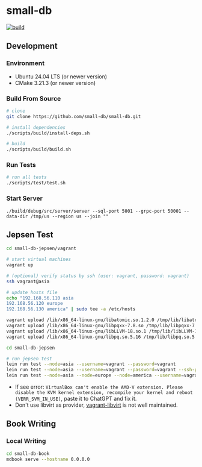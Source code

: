 # small-db

[![build](https://github.com/small-db/small-db/actions/workflows/ci.yml/badge.svg)](https://github.com/small-db/small-db/actions/workflows/ci.yml)

## Development

### Environment

- Ubuntu 24.04 LTS (or newer version)
- CMake 3.21.3 (or newer version)

### Build From Source

```bash
# clone
git clone https://github.com/small-db/small-db.git

# install dependencies
./scripts/build/install-deps.sh

# build
./scripts/build/build.sh
```

### Run Tests

```bash
# run all tests
./scripts/test/test.sh
```

### Start Server

```shell
./build/debug/src/server/server --sql-port 5001 --grpc-port 50001 --data-dir /tmp/us --region us --join ""
```

## Jepsen Test

```bash
cd small-db-jepsen/vagrant

# start virtual machines
vagrant up

# (optional) verify status by ssh (user: vagrant, password: vagrant)
ssh vagrant@asia

# update hosts file
echo "192.168.56.110 asia
192.168.56.120 europe
192.168.56.130 america" | sudo tee -a /etc/hosts

vagrant upload /lib/x86_64-linux-gnu/libatomic.so.1.2.0 /tmp/lib/libatomic.so.1 asia
vagrant upload /lib/x86_64-linux-gnu/libpqxx-7.8.so /tmp/lib/libpqxx-7.8.so asia
vagrant upload /lib/x86_64-linux-gnu/libLLVM-18.so.1 /tmp/lib/libLLVM-18.so.18.1 asia
vagrant upload /lib/x86_64-linux-gnu/libpq.so.5.16 /tmp/lib/libpq.so.5 asia
```

```bash
cd small-db-jepsen

# run jepsen test
lein run test --node=asia --username=vagrant --password=vagrant
lein run test --node=asia --username=vagrant --password=vagrant --ssh-private-key=/home/xiaochen/code/small-db/small-db-jepsen/vagrant/.vagrant/machines/asia/virtualbox/private_key
lein run test --node=asia --node=europe --node=america --username=vagrant --password=vagrant
```

- If see error: `VirtualBox can't enable the AMD-V extension. Please disable the KVM kernel extension, recompile your kernel and reboot (VERR_SVM_IN_USE)`, paste it to ChatGPT and fix it.
- Don't use libvirt as provider, [vagrant-libvirt](https://github.com/vagrant-libvirt/vagrant-libvirt) is not well maintained.

## Book Writing

### Local Writing

```bash
cd small-db-book
mdbook serve --hostname 0.0.0.0
```